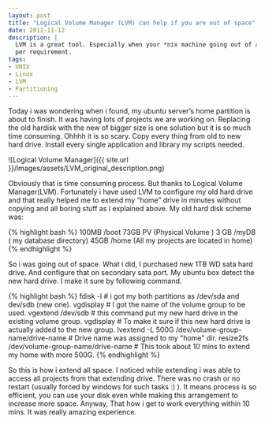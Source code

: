 ```yaml
---
layout: post
title: "Logical Volume Manager (LVM) can help if you are out of space"
date: 2012-11-12
description: |
  LVM is a great tool. Especially when your *nix machine going out of available space. A solution to put new harddisk and allocate as
  per requirement.
tags:
- UNIX
- Linux
- LVM
- Partitioning
---
```



Today i was wondering when i found, my ubuntu server’s home partition is about to finish. It was having lots of projects we are 
working on. Replacing the old hardisk with the new of bigger size is one solution but it is so much time consuming. Ohhhh it is so scary.
 Copy every thing from old to new hard drive. Install every single application and library my scripts needed. 
 
<!--more-->

![Logical Volume Manager]({{ site.url }}/images/assets/LVM_original_description.png)

Obviously that is time consuming process. But thanks to Logical Volume Manager(LVM). Fortunately i have used LVM to configure my old hard drive 
and that really helped me to extend my “home” drive in minutes without copying and all boring stuff as i explained above. My old 
hard disk scheme was:

{% highlight bash %}
100MB /boot
73GB PV (Physical Volume )
3 GB /myDB ( my database directory)
45GB /home (All my projects are located in home)
{% endhighlight %}

So i was going out of space. What i did, I purchased new 1TB WD sata hard drive. And configure that on secondary sata port. 
My ubuntu box detect the new hard drive. I make it sure by following command.

{% highlight bash %}
fdisk -l       # i got my both partitions as /dev/sda and dev/sdb (new one).
vgdisplay    # I got the name of the volume group to be used.
vgextend  /dev/sdb   # this command put my new hard drive in the existing volume group.
vgdisplay   # To make it sure if this new hard drive is actually added to the new group.
lvextend -L 500G /dev/volume-group-name/drive-name  # Drive name was assigned to my "home" dir.
resize2fs /dev/volume-group-name/drive-name  # This took about 10 mins to extend my home with more 500G.
{% endhighlight %}

So this is how i extend all space. I noticed while extending i was able to access all projects from that extending drive. 
There was no crash or no restart (usually forced by windows for such tasks :) ). It means process is so efficient, you can use
your disk even while making this arrangement to increase more space. Anyway, That how i get to work everything within 10 mins. 
It was really amazing experience.